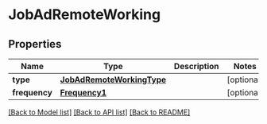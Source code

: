 # JobAdRemoteWorking


## Properties
Name | Type | Description | Notes
------------ | ------------- | ------------- | -------------
**type** | [**JobAdRemoteWorkingType**](JobAdRemoteWorkingType.md) |  | [optional] 
**frequency** | [**Frequency1**](Frequency1.md) |  | [optional] 

[[Back to Model list]](../README.md#documentation-for-models) [[Back to API list]](../README.md#documentation-for-api-endpoints) [[Back to README]](../README.md)



